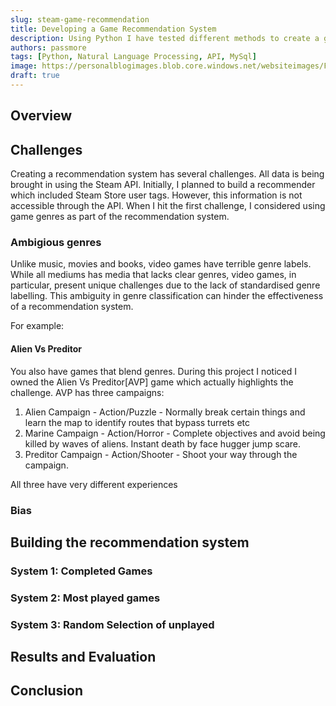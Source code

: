 ```yaml
---
slug: steam-game-recommendation
title: Developing a Game Recommendation System
description: Using Python I have tested different methods to create a game recommendation system
authors: passmore
tags: [Python, Natural Language Processing, API, MySql]
image: https://personalblogimages.blob.core.windows.net/websiteimages/Falmouthallotmentspreview.webp
draft: true
---
```




<!--truncate-->

## Overview

## Challenges

Creating a recommendation system has several challenges. All data is being brought in using the Steam API. Initially, I planned to build a recommender which included Steam Store user tags. However, this information is not accessible through the API. When I hit the first challenge, I considered using game genres as part of the recommendation system.   

### Ambigious genres

Unlike music, movies and books, video games have terrible genre labels. While all mediums has media that lacks clear genres, video games, in particular, present unique challenges due to the lack of standardised genre labelling. This ambiguity in genre classification can hinder the effectiveness of a recommendation system. 

For example: 

#### Alien Vs Preditor

You also have games that blend genres. During this project I noticed I owned the Alien Vs Preditor[AVP] game which actually highlights the challenge. AVP has three campaigns:

1. Alien Campaign - Action/Puzzle - Normally break certain things and learn the map to identify routes that bypass turrets etc
2. Marine Campaign - Action/Horror - Complete objectives and avoid being killed by waves of aliens. Instant death by face hugger jump scare. 
3. Preditor Campaign - Action/Shooter - Shoot your way through the campaign. 

All three have very different experiences  


### Bias

## Building the recommendation system

### System 1: Completed Games

### System 2: Most played games

### System 3: Random Selection of unplayed

## Results and Evaluation

## Conclusion 

